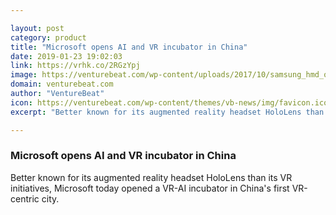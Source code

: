 ```yaml
---

layout: post
category: product
title: "Microsoft opens AI and VR incubator in China"
date: 2019-01-23 19:02:03
link: https://vrhk.co/2RGzYpj
image: https://venturebeat.com/wp-content/uploads/2017/10/samsung_hmd_odyssey.jpg?w=1200&strip=all
domain: venturebeat.com
author: "VentureBeat"
icon: https://venturebeat.com/wp-content/themes/vb-news/img/favicon.ico
excerpt: "Better known for its augmented reality headset HoloLens than its VR initiatives, Microsoft today opened a VR-AI incubator in China's first VR-centric city."

---
```


### Microsoft opens AI and VR incubator in China

Better known for its augmented reality headset HoloLens than its VR initiatives, Microsoft today opened a VR-AI incubator in China's first VR-centric city.